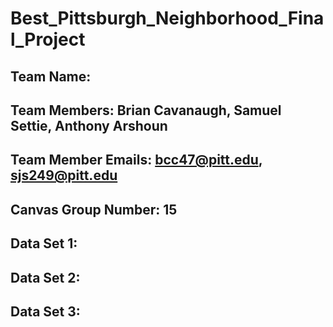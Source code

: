 # Best_Pittsburgh_Neighborhood_Final_Project

## Team Name: 
## Team Members: Brian Cavanaugh, Samuel Settie, Anthony Arshoun
## Team Member Emails: bcc47@pitt.edu, sjs249@pitt.edu
## Canvas Group Number: 15
## Data Set 1:

## Data Set 2:

## Data Set 3:

